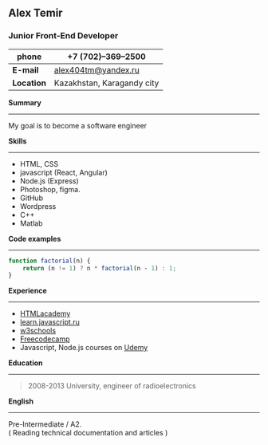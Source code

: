  ## Alex Temir    
 ### Junior Front-End Developer   
**phone**| +7 (702)–369–2500  
------------ | ------------- 
**E-mail**| alex404tm@yandex.ru   
**Location**| Kazakhstan, Karagandy city  

**Summary**  
***  
My goal is to become a software engineer

**Skills**  
***  
* HTML, CSS
* javascript (React, Angular)
* Node.js (Express)
* Photoshop, figma.
* GitHub
* Wordpress
* C++
* Matlab

**Code examples**   
***  
```javascript
function factorial(n) {
    return (n != 1) ? n * factorial(n ‐ 1) : 1;
}
```
**Experience**  
***  

* [HTMLacademy](https://htmlacademy.ru)
* [learn.javascript.ru](https://learn.javascript.ru)
* [w3schools](https://www.w3schools.com)
* [Freecodecamp](https://www.freecodecamp.org)
* Javascript, Node.js courses on [Udemy](www.udemy.com/‎)

**Education** 
***  
>2008-2013 University, engineer of radioelectronics  

**English**  
***  
 Pre-Intermediate / A2.  
 ( Reading technical documentation and articles )
